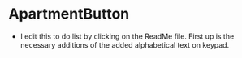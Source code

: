 # ApartmentButton

- I edit this to do list by clicking on the ReadMe file.
First up is the necessary additions of the added alphabetical text on keypad.
